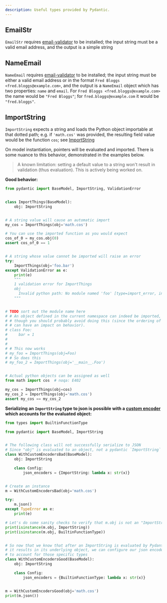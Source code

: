 ```yaml
---
description: Useful types provided by Pydantic.
---
```


## EmailStr

`EmailStr` requires [email-validator](https://github.com/JoshData/python-email-validator) to be installed;
  the input string must be a valid email address, and the output is a simple string

## NameEmail

`NameEmail` requires [email-validator](https://github.com/JoshData/python-email-validator) to be installed;
  the input string must be either a valid email address or in the format `Fred Bloggs <fred.bloggs@example.com>`,
  and the output is a `NameEmail` object which has two properties: `name` and `email`.
  For `Fred Bloggs <fred.bloggs@example.com>` the name would be `"Fred Bloggs"`;
  for `fred.bloggs@example.com` it would be `"fred.bloggs"`.


## ImportString

`ImportString` expects a string and loads the Python object importable at that dotted path; e.g. if `'math.cos'` was provided,
the resulting field value would be the function `cos`; see [ImportString](#importstring)

On model instantiation, pointers will be evaluated and imported. There is
some nuance to this behavior, demonstrated in the examples below.

> A known limitation: setting a default value to a string
> won't result in validation (thus evaluation). This is actively
> being worked on.

**Good behavior:**
```py
from pydantic import BaseModel, ImportString, ValidationError


class ImportThings(BaseModel):
    obj: ImportString


# A string value will cause an automatic import
my_cos = ImportThings(obj='math.cos')

# You can use the imported function as you would expect
cos_of_0 = my_cos.obj(0)
assert cos_of_0 == 1


# A string whose value cannot be imported will raise an error
try:
    ImportThings(obj='foo.bar')
except ValidationError as e:
    print(e)
    """
    1 validation error for ImportThings
    obj
      Invalid python path: No module named 'foo' [type=import_error, input_value='foo.bar', input_type=str]
    """


# TODO sort out the module name here
# # An object defined in the current namespace can indeed be imported,
# # though you should probably avoid doing this (since the ordering of declaration
# # can have an impact on behavior).
# class Foo:
#     bar = 1
#
#
# # This now works
# my_foo = ImportThings(obj=Foo)
# # So does this
# my_foo_2 = ImportThings(obj='__main__.Foo')


# Actual python objects can be assigned as well
from math import cos  # noqa: E402

my_cos = ImportThings(obj=cos)
my_cos_2 = ImportThings(obj='math.cos')
assert my_cos == my_cos_2
```

**Serializing an `ImportString` type to json is possible with a
[custom encoder](../exporting_models.md#json_encoders) which accounts for
the evaluated object:**
```py test="xfail - replace json_encoders"
from types import BuiltinFunctionType

from pydantic import BaseModel, ImportString


# The following class will not successfully serialize to JSON
# Since "obj" is evaluated to an object, not a pydantic `ImportString`
class WithCustomEncodersBad(BaseModel):
    obj: ImportString

    class Config:
        json_encoders = {ImportString: lambda x: str(x)}


# Create an instance
m = WithCustomEncodersBad(obj='math.cos')

try:
    m.json()
except TypeError as e:
    print(e)

# Let's do some sanity checks to verify that m.obj is not an "ImportString"
print(isinstance(m.obj, ImportString))
print(isinstance(m.obj, BuiltinFunctionType))


# So now that we know that after an ImportString is evaluated by Pydantic
# it results in its underlying object, we can configure our json encoder
# to account for those specific types
class WithCustomEncodersGood(BaseModel):
    obj: ImportString

    class Config:
        json_encoders = {BuiltinFunctionType: lambda x: str(x)}


m = WithCustomEncodersGood(obj='math.cos')
print(m.json())
```

